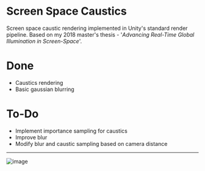 # Screen Space Caustics
 Screen space caustic rendering implemented in Unity's standard render pipeline. Based on my 2018 master's thesis - '_Advancing Real-Time Global Illumination in Screen-Space_'.
 
# Done
- Caustics rendering
- Basic gaussian blurring

# To-Do
- Implement importance sampling for caustics
- Improve blur
- Modify blur and caustic sampling based on camera distance

---

![image](https://user-images.githubusercontent.com/10632002/120116790-ad74ff80-c181-11eb-90a8-3af985ddd17a.png)
